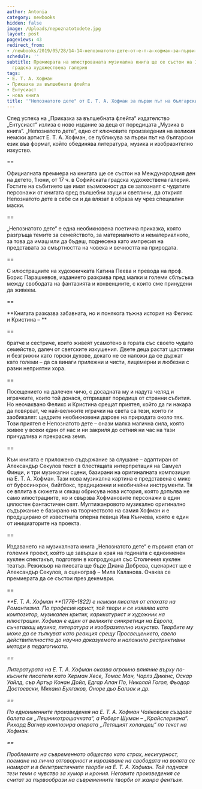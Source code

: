 ```yaml
---
author: Antonia
category: newbooks
hidden: false
image: /Uploads/nepoznatotodete.jpg
layout: post
pageviews: 43
redirect_from:
- /newbooks/2019/05/28/14-14-непознатото-дете-от-е-т-а-хофман-за-първи-път-на-български.html
schedule: ''
subtitle: Премиерата на илюстрованата музикална книга ще се състои на 1 юни в Софийската
  градска художествена галерия
tags:
- Е. Т. А. Хофман
- Приказка за вълшебната флейта
- Ентусиаст
- нова книга
title: '"Непознатото дете" от Е. Т. А. Хофман за първи път на български'
---
```


След успеха на „Приказка за вълшебната флейта“ издателство „Ентусиаст“ излиза с ново издание за деца от поредицата „Музика в книга“. „Непознатото дете“, едно от ключовите произведения на великия немски артист Е. Т. А. Хофман, се публикува за първи път на български език във формат, който обединява литература, музика и изобразително изкуство.

\==

Официалната премиера на книгата ще се състои на Международния ден на детето, 1 юни, от 17 ч. в Софийската градска художествена галерия. Гостите на събитието ще имат възможност да се запознаят с чудатите персонажи от книгата сред вълшебни звуци и светлини, да открият Непознатото дете в себе си и да влязат в образа му чрез специални маски.

\==

„Непознатото дете“ е една необикновена поетична приказка, която разгръща темите за семейството, за материалното и нематериалното, за това да имаш или да бъдеш, поднесена като импресия на представата за смъртността на човека и вечността на природата. 

\==

С илюстрациите на художничката Катина Пеева и превода на проф. Борис Парашкевов, изданието разкрива пред малки и големи сблъсъка между свободата на фантазията и конвенциите, с които сме принудени да живеем.

\==

**Книгата разказва забавната, но и понякога тъжна история на Феликс и Кристина – **

\==

братче и сестриче, които живеят усамотено в гората със своето чудато семейство, далеч от светските изкушения. Двете деца растат щастливи и безгрижни като горски духове, докато не се наложи да се държат като големи – да са винаги прилежни и чисти, лицемерни и любезни с разни неприятни хора. 

\==

Посещението на далечен чичо, с досадната му и надута челяд и играчките, които той донася, отприщват поредица от странни събития. Но неочаквано Феликс и Кристина срещат приятел, който да ги накара да повярват, че най-великите играчки на света са тези, които ги заобикалят: щедрите необикновени дарове на природата около тях. Този приятел е Непознатото дете – онази малка магична сила, която живее у всеки един от нас и ни закриля до сетния ни час на тази причудлива и прекрасна земя.

\==

Към книгата е приложено съдържание за слушане – адаптиран от Александър Секулов текст в блестящата интерпретация на Самуел Финци, и три музикални сцени, базирани на оригиналната композиция на Е. Т. А. Хофман. Тази нова музикална картина е представена с микс от буфосинхрон, бийтбокс, традиционни и необичайни инструменти. Тя се вплита в сюжета и сякаш обрисува нова история, която допълва не само илюстрациите, но и свързва Хофмановите персонажи в един цялостен фантастичен свят. Мултижанровото музикално оригинално съдържание е базирано на творчеството на самия Хофман и е продуцирано от известната оперна певица Ина Кънчева, която е един от инициаторите на проекта.

\==

Издаването на музикалната книга „Непознатото дете“ е първият етап от големия проект, който ще завърши в края на годината с едноименен куклен спектакъл, подготвян в копродукция със Столичния куклен театър. Режисьор на пиесата ще бъде Диана Добрева, сценарист ще е Александър Секулов, а сценограф – Мила Каланова. Очаква се премиерата да се състои през декември.

\==

_**Е. Т. A. Хофман **(1776–1822) е немски писател от епохата на Романтизма. По професия юрист, той твори и се изявява като композитор, музикален критик, карикатурист и художник на илюстрации. Хофман е един от великите синкретици на Европа, съчетаващ музика, литература и изобразително изкуство. Творбите му може да се тълкуват като реакция срещу Просвещението, свело действителността до научно доказуемото и наложило рестриктивни методи в педагогиката._

_\==_

_Литературата на Е. Т. A. Хофман оказва огромно влияние върху по-късните писатели като Херман Хесе, Томас Ман, Чарлз Дикенс, Оскар Уайлд, сър Артър Конан Дойл, Едгар Алан По, Николай Гогол, Фьодор Достоевски, Михаил Булгаков, Оноре дьо Балзак и др._

_\==_

_По едноименните произведения на Е. Т. A. Хофман Чайковски създава балета си „Лешникотрошачката“, а Роберт Шуман – „Крайслериана“. Рихард Вагнер композира операта „Летящият холандец“ по текст на Хофман._

_\==_

_Проблемите на съвременното общество като страх, несигурност, поемане на лична отговорност и изразяване на свободата на волята се намират и в белетристичните творби на Е. Т. A. Хофман. Той поднася тези теми с чувство за хумор и ирония. Неговите произведения се считат за първообрази на съвременните творби от жанра фентъзи._